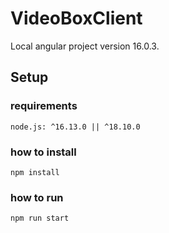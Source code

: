 # VideoBoxClient

Local angular project version 16.0.3.

## Setup

### requirements
`node.js: ^16.13.0 || ^18.10.0`

### how to install
`npm install`

### how to run
`npm run start`
